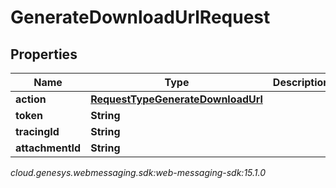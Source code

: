 # GenerateDownloadUrlRequest


## Properties

| Name | Type | Description | Notes |
| ------------ | ------------- | ------------- | ------------- |
| **action** | [**RequestTypeGenerateDownloadUrl**](RequestTypeGenerateDownloadUrl) |  |  |
| **token** | **String** |  |  |
| **tracingId** | **String** |  |  [optional] |
| **attachmentId** | **String** |  |  |




_cloud.genesys.webmessaging.sdk:web-messaging-sdk:15.1.0_
